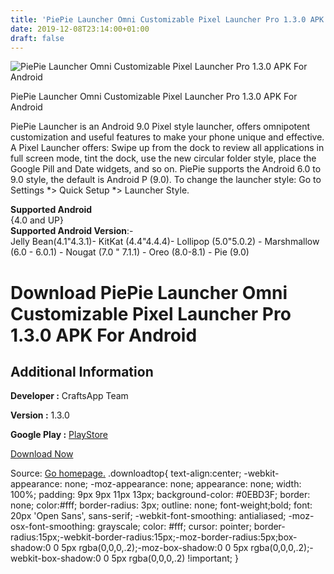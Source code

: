 ```yaml
---
title: 'PiePie Launcher Omni Customizable Pixel Launcher Pro 1.3.0 APK For Android'
date: 2019-12-08T23:14:00+01:00
draft: false
---
```


![PiePie Launcher Omni Customizable Pixel Launcher Pro 1.3.0 APK For Android](https://i0.wp.com/apkhome.net/wp-content/uploads/2019/12/PiePie-Launcher-Omni-Customizable-Pixel-Launcher-Pro-1.3.0.png "PiePie Launcher Omni Customizable Pixel Launcher Pro 1.3.0 APK For Android")

  

PiePie Launcher Omni Customizable Pixel Launcher Pro 1.3.0 APK For Android

PiePie Launcher is an Android 9.0 Pixel style launcher, offers omnipotent customization and useful features to make your phone unique and effective. A Pixel Launcher offers: Swipe up from the dock to review all applications in full screen mode, tint the dock, use the new circular folder style, place the Google Pill and Date widgets, and so on. PiePie supports the Android 6.0 to 9.0 style, the default is Android P (9.0). To change the launcher style: Go to Settings \*> Quick Setup \*> Launcher Style.

**Supported Android**  
{4.0 and UP}  
**Supported Android Version**:-  
Jelly Bean(4.1"4.3.1)- KitKat (4.4"4.4.4)- Lollipop (5.0"5.0.2) - Marshmallow (6.0 - 6.0.1) - Nougat (7.0 " 7.1.1) - Oreo (8.0-8.1) - Pie (9.0)

Download PiePie Launcher Omni Customizable Pixel Launcher Pro 1.3.0 APK For Android
===================================================================================

Additional Information
----------------------

**Developer :** CraftsApp Team

**Version :** 1.3.0

**Google Play :** [PlayStore](https://play.google.com/store/apps/details?id=me.craftsapp.pielauncher&hl=en)

  

[Download Now](https://store4app.co/post/piepie-launcher-omni-customizable-pixel-launcher-pro-1-3-0-apk-for-android_1575837745)

  
Source: [Go homepage.](https://store4app.co/post/piepie-launcher-omni-customizable-pixel-launcher-pro-1-3-0-apk-for-android_1575837745) .downloadtop{ text-align:center; -webkit-appearance: none; -moz-appearance: none; appearance: none; width: 100%; padding: 9px 9px 11px 13px; background-color: #0EBD3F; border: none; color:#fff; border-radius: 3px; outline: none; font-weight;bold; font: 20px 'Open Sans', sans-serif; -webkit-font-smoothing: antialiased; -moz-osx-font-smoothing: grayscale; color: #fff; cursor: pointer; border-radius:15px;-webkit-border-radius:15px;-moz-border-radius:5px;box-shadow:0 0 5px rgba(0,0,0,.2);-moz-box-shadow:0 0 5px rgba(0,0,0,.2);-webkit-box-shadow:0 0 5px rgba(0,0,0,.2) !important; }